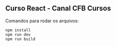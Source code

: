 ## Curso React - Canal CFB Cursos

Comandos para rodar os arquivos:

```
npm install
npm run dev
npm run build
```
